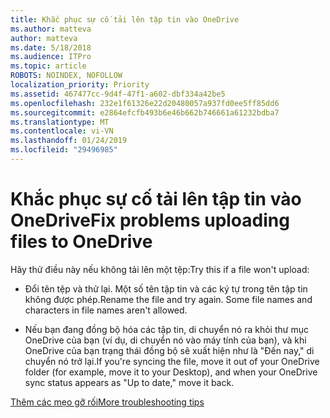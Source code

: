 ```yaml
---
title: Khắc phục sự cố tải lên tập tin vào OneDrive
ms.author: matteva
author: matteva
ms.date: 5/18/2018
ms.audience: ITPro
ms.topic: article
ROBOTS: NOINDEX, NOFOLLOW
localization_priority: Priority
ms.assetid: 467477cc-9d4f-47f1-a602-dbf334a42be5
ms.openlocfilehash: 232e1f61326e22d20480057a937fd0ee5ff85dd6
ms.sourcegitcommit: e2864efcfb493b6e46b662b746661a61232bdba7
ms.translationtype: MT
ms.contentlocale: vi-VN
ms.lasthandoff: 01/24/2019
ms.locfileid: "29496985"
---
```

# <a name="fix-problems-uploading-files-to-onedrive"></a><span data-ttu-id="1a636-102">Khắc phục sự cố tải lên tập tin vào OneDrive</span><span class="sxs-lookup"><span data-stu-id="1a636-102">Fix problems uploading files to OneDrive</span></span>

<span data-ttu-id="1a636-103">Hãy thử điều này nếu không tải lên một tệp:</span><span class="sxs-lookup"><span data-stu-id="1a636-103">Try this if a file won't upload:</span></span>
  
- <span data-ttu-id="1a636-p101">Đổi tên tệp và thử lại. Một số tên tập tin và các ký tự trong tên tập tin không được phép.</span><span class="sxs-lookup"><span data-stu-id="1a636-p101">Rename the file and try again. Some file names and characters in file names aren't allowed.</span></span> 
    
- <span data-ttu-id="1a636-106">Nếu bạn đang đồng bộ hóa các tập tin, di chuyển nó ra khỏi thư mục OneDrive của bạn (ví dụ, di chuyển nó vào máy tính của bạn), và khi OneDrive của bạn trạng thái đồng bộ sẽ xuất hiện như là "Đến nay," di chuyển nó trở lại.</span><span class="sxs-lookup"><span data-stu-id="1a636-106">If you're syncing the file, move it out of your OneDrive folder (for example, move it to your Desktop), and when your OneDrive sync status appears as "Up to date," move it back.</span></span> 
    
[<span data-ttu-id="1a636-107">Thêm các mẹo gỡ rối</span><span class="sxs-lookup"><span data-stu-id="1a636-107">More troubleshooting tips</span></span>](https://go.microsoft.com/fwlink/?linkid=873155)
  

